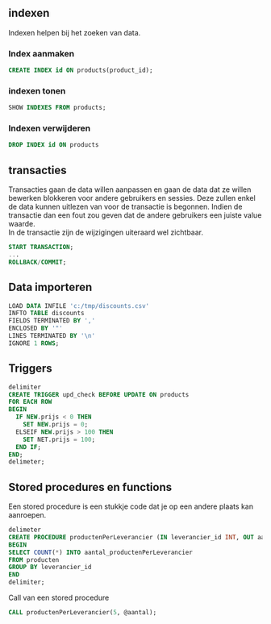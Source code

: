 ## indexen
Indexen helpen bij het zoeken van data.
### Index aanmaken
```sql 
CREATE INDEX id ON products(product_id);
```
### indexen tonen
```sql
SHOW INDEXES FROM products;
```
### Indexen verwijderen
```sql
DROP INDEX id ON products
```

## transacties 
Transacties gaan de data willen aanpassen en gaan de data dat ze willen bewerken blokkeren voor andere gebruikers en sessies. Deze zullen enkel de data kunnen uitlezen van voor de transactie is begonnen. Indien de transactie dan een fout zou geven dat de andere gebruikers een juiste value waarde.  
In de transactie zijn de wijzigingen uiteraard wel zichtbaar.
```sql 
START TRANSACTION;
...
ROLLBACK/COMMIT; 
```
## Data importeren 
```sql
LOAD DATA INFILE 'c:/tmp/discounts.csv'
INFTO TABLE discounts 
FIELDS TERMINATED BY ','
ENCLOSED BY '"'
LINES TERMINATED BY '\n'
IGNORE 1 ROWS;

```
## Triggers
```sql 
delimiter 
CREATE TRIGGER upd_check BEFORE UPDATE ON products
FOR EACH ROW 
BEGIN 
  IF NEW.prijs < 0 THEN
    SET NEW.prijs = 0;
  ELSEIF NEW.prijs > 100 THEN 
    SET NET.prijs = 100;
  END IF;
END;
delimeter;

```

## Stored procedures en functions 
Een stored procedure is een stukkje code dat je op een andere plaats kan aanroepen.
```sql
delimeter 
CREATE PROCEDURE productenPerLeverancier (IN leverancier_id INT, OUT aantal_productenPerLeverancier INT)
BEGIN
SELECT COUNT(*) INTO aantal_productenPerLeverancier 
FROM producten 
GROUP BY leverancier_id
END 
delimiter;
```

Call van een stored procedure 
```sql
CALL productenPerLeverancier(5, @aantal);
